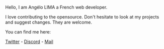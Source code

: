 Hello,
I am Angélo LIMA a French web developer.

I love contributing to the opensource.
Don't hesitate to look at my projects and suggest changes. They are welcome.

You can find me here:

[Twitter](https://twitter.com/Freuhlon) - [Discord](https://discord.gg/uUTrD3pS) - [Mail](mailto:angelomiguellima@gmail.com)
